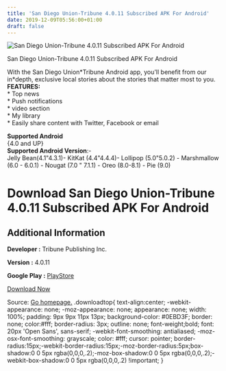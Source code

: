 ```yaml
---
title: 'San Diego Union-Tribune 4.0.11 Subscribed APK For Android'
date: 2019-12-09T05:56:00+01:00
draft: false
---
```


![San Diego Union-Tribune 4.0.11 Subscribed APK For Android](https://i1.wp.com/apkhome.net/wp-content/uploads/2019/11/San-Diego-Union-Tribune-4.0.11-Subscribed.png "San Diego Union-Tribune 4.0.11 Subscribed APK For Android")

  

San Diego Union-Tribune 4.0.11 Subscribed APK For Android

With the San Diego Union\*Tribune Android app, you'll benefit from our in\*depth, exclusive local stories about the stories that matter most to you.  
**FEATURES:**  
\* Top news  
\* Push notifications  
\* video section  
\* My library  
\* Easily share content with Twitter, Facebook or email

**Supported Android**  
{4.0 and UP}  
**Supported Android Version**:-  
Jelly Bean(4.1"4.3.1)- KitKat (4.4"4.4.4)- Lollipop (5.0"5.0.2) - Marshmallow (6.0 - 6.0.1) - Nougat (7.0 " 7.1.1) - Oreo (8.0-8.1) - Pie (9.0)

Download San Diego Union-Tribune 4.0.11 Subscribed APK For Android
==================================================================

Additional Information
----------------------

**Developer :** Tribune Publishing Inc.

**Version :** 4.0.11

**Google Play :** [PlayStore](https://play.google.com/store/apps/details?id=com.apptivateme.next.sdut)

  

[Download Now](https://store4app.co/post/san-diego-union-tribune-4-0-11-subscribed-apk-for-android_1574940179)

  
Source: [Go homepage.](https://store4app.co/post/san-diego-union-tribune-4-0-11-subscribed-apk-for-android_1574940179) .downloadtop{ text-align:center; -webkit-appearance: none; -moz-appearance: none; appearance: none; width: 100%; padding: 9px 9px 11px 13px; background-color: #0EBD3F; border: none; color:#fff; border-radius: 3px; outline: none; font-weight;bold; font: 20px 'Open Sans', sans-serif; -webkit-font-smoothing: antialiased; -moz-osx-font-smoothing: grayscale; color: #fff; cursor: pointer; border-radius:15px;-webkit-border-radius:15px;-moz-border-radius:5px;box-shadow:0 0 5px rgba(0,0,0,.2);-moz-box-shadow:0 0 5px rgba(0,0,0,.2);-webkit-box-shadow:0 0 5px rgba(0,0,0,.2) !important; }